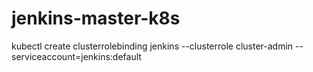 # jenkins-master-k8s


kubectl create clusterrolebinding jenkins --clusterrole cluster-admin --serviceaccount=jenkins:default
